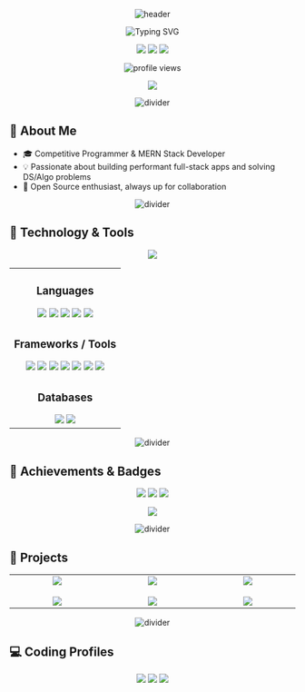 <!-- Fancy animated header -->
<p align="center">
  <img src="https://capsule-render.vercel.app/api?type=waving&height=200&color=0:8A2BE2,100:00D4FF&text=Hi%20👋,%20I'm%20Simran%20Sahu&fontSize=40&fontAlignY=35&animation=fadeIn" alt="header"/>
</p>

<p align="center">
  <img src="https://readme-typing-svg.demolab.com?font=Fira+Code&size=24&pause=1000&center=true&width=640&lines=Competitive+Programmer;MERN+Stack+Web+Developer;DSA+%7C+Backend+%7C%20Frontend%20%7C%20MongoDB;Open%20Source+Contributor" alt="Typing SVG" />
</p>

<!-- GitHub badges -->
<p align="center">
  <img src="https://img.shields.io/github/followers/simran-sahu31?style=for-the-badge&label=Followers"/>
  <img src="https://img.shields.io/github/stars/simran-sahu31?style=for-the-badge&label=Stars"/>
  <img src="https://img.shields.io/badge/Repos-Public-blue?style=for-the-badge"/>
</p>

<p align="center">
  <img src="https://komarev.com/ghpvc/?username=simran-sahu31&label=Profile%20views&color=0e75b6&style=flat" alt="profile views"/>
</p>

<p align="center">
  <a href="https://linkedin.com/in/simransahu313" target="_blank"><img src="https://img.shields.io/badge/LinkedIn-%230077B5.svg?style=for-the-badge&logo=linkedin&logoColor=white"/></a>
</p>

<!-- Motion line divider -->
<p align="center"><img src="https://capsule-render.vercel.app/api?type=rect&color=gradient&height=6" alt="divider"/></p>

## 🚀 About Me

- 🎓 Competitive Programmer & MERN Stack Developer  
- 💡 Passionate about building performant full-stack apps and solving DS/Algo problems  
- 🤝 Open Source enthusiast, always up for collaboration  

<!-- Motion line divider -->
<p align="center"><img src="https://capsule-render.vercel.app/api?type=rect&color=gradient&height=6" alt="divider"/></p>

## 🧰 Technology & Tools

<p align="center">
  <img src="https://skillicons.dev/icons?i=cpp,html,css,js,react,nodejs,express,mongodb,firebase,git,github,vscode,postman&perline=12" />
</p>

<table align="center">
  <tr>
    <td align="center">
      <h3>Languages</h3>
      <img src="https://img.shields.io/badge/C%2B%2B-00599C?style=for-the-badge&logo=c%2B%2B&logoColor=white"/>
      <img src="https://img.shields.io/badge/SQL-025E8C?style=for-the-badge&logo=sqlite&logoColor=white"/>
      <img src="https://img.shields.io/badge/HTML5-E34F26?style=for-the-badge&logo=html5&logoColor=white"/>
      <img src="https://img.shields.io/badge/CSS3-1572B6?style=for-the-badge&logo=css3&logoColor=white"/>
      <img src="https://img.shields.io/badge/JavaScript-F7DF1E?style=for-the-badge&logo=javascript&logoColor=000"/>
    </td>
  </tr>
  <tr>
    <td align="center">
      <h3>Frameworks / Tools</h3>
      <img src="https://img.shields.io/badge/React-20232A?style=for-the-badge&logo=react&logoColor=61DAFB"/>
      <img src="https://img.shields.io/badge/Node.js-339933?style=for-the-badge&logo=nodedotjs&logoColor=white"/>
      <img src="https://img.shields.io/badge/Express.js-000000?style=for-the-badge&logo=express&logoColor=white"/>
      <img src="https://img.shields.io/badge/REST%20API-FF6A00?style=for-the-badge&logo=swagger&logoColor=white"/>
      <img src="https://img.shields.io/badge/VS%20Code-007ACC?style=for-the-badge&logo=visualstudiocode&logoColor=white"/>
      <img src="https://img.shields.io/badge/Git-F05032?style=for-the-badge&logo=git&logoColor=white"/>
      <img src="https://img.shields.io/badge/GitHub-181717?style=for-the-badge&logo=github&logoColor=white"/>
    </td>
  </tr>
  <tr>
    <td align="center">
      <h3>Databases</h3>
      <img src="https://img.shields.io/badge/Firebase-039BE5?style=for-the-badge&logo=firebase"/>
      <img src="https://img.shields.io/badge/MongoDB-47A248?style=for-the-badge&logo=mongodb&logoColor=white"/>
    </td>
  </tr>
</table>

<!-- Animated motion line -->
<p align="center"><img src="https://capsule-render.vercel.app/api?type=rect&color=gradient&height=6" alt="divider"/></p>

## 🏅 Achievements & Badges

<p align="center">
  <img src="https://img.shields.io/badge/LeetCode-20(1797)-ffa116?style=for-the-badge&logo=leetcode&logoColor=white"/>
  <img src="https://img.shields.io/badge/Codeforces-Pupil-1F8ACB?style=for-the-badge&logo=codeforces&logoColor=white"/>
  <img src="https://img.shields.io/badge/CodeChef-2%E2%98%85-5B4638?style=for-the-badge&logo=codechef&logoColor=white"/>
</p>

<p align="center">
  <img src="https://readme-typing-svg.demolab.com?font=Fira+Code&size=20&pause=1200&center=true&width=640&lines=LeetCode%3A+Knight+(1797);Codeforces%3A+Pupil;CodeChef%3A+2%E2%98%85" />
</p>

<!-- Animated motion line -->
<p align="center"><img src="https://capsule-render.vercel.app/api?type=rect&color=gradient&height=6" alt="divider"/></p>

## 💼 Projects

<div align="center">

<table>
  <tr>
    <td align="center" width="300">
      <a href="https://simran-splitshare.vercel.app/" target="_blank">
        <img src="https://img.shields.io/badge/SplitShare-Group%20Expense%20Tracker-blueviolet?style=for-the-badge" /><br/><br/>
        <img src="https://github-readme-stats.vercel.app/api/pin/?username=Simran0331&repo=splitshare&theme=radical" />
      </a>
    </td>
    <td align="center" width="300">
      <a href="https://simran-note-vault.vercel.app/login" target="_blank">
        <img src="https://img.shields.io/badge/NoteVault-Secure%20Note%20Saver-orange?style=for-the-badge" /><br/><br/>
        <img src="https://github-readme-stats.vercel.app/api/pin/?username=Simran0331&repo=notevault&theme=radical" />
      </a>
    </td>
    <td align="center" width="300">
      <a href="https://simran-codly.vercel.app/" target="_blank">
        <img src="https://img.shields.io/badge/Codly-Code%20IDE-yellow?style=for-the-badge" /><br/><br/>
        <img src="https://github-readme-stats.vercel.app/api/pin/?username=Simran0331&repo=Codly&theme=radical" />
      </a>
    </td>
  </tr>
</table>

</div>

<!-- Animated motion line -->
<p align="center"><img src="https://capsule-render.vercel.app/api?type=rect&color=gradient&height=6" alt="divider"/></p>

## 💻 Coding Profiles

<p align="center">
  <a href="https://leetcode.com/simran_sahu31/"><img src="https://img.shields.io/badge/LeetCode-%23007ACC.svg?style=for-the-badge&logo=leetcode&logoColor=white"/></a>
  <a href="https://codeforces.com/profile/simran_sahu31"><img src="https://img.shields.io/badge/Codeforces-1F8ACB?style=for-the-badge&logo=codeforces&logoColor=white"/></a>
  <a href="https://www.codechef.com/users/simran_sahu31"><img src="https://img.shields.io/badge/CodeChef-%235B4638.svg?style=for-the-badge&logo=codechef&logoColor=white"/></a>
</p>

<!-- Rest of sections remain unchanged (Trophies, CP Summary, GitHub Stats, etc.) -->
